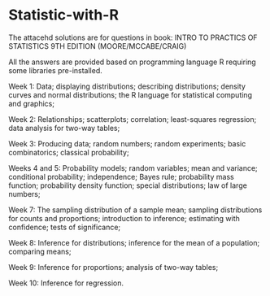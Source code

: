 # Statistic-with-R

The attacehd solutions are for questions in book: INTRO TO PRACTICS OF STATISTICS 9TH EDITION (MOORE/MCCABE/CRAIG)

All the answers are provided based on programming language R requiring some libraries pre-installed. 

Week 1: Data; displaying distributions; describing distributions; density curves and normal
distributions; the R language for statistical computing and graphics;

Week 2: Relationships; scatterplots; correlation; least-squares regression; data analysis for two-way
tables;

Week 3: Producing data; random numbers; random experiments; basic combinatorics; classical
probability;

Weeks 4 and 5: Probability models; random variables; mean and variance; conditional probability;
independence; Bayes rule; probability mass function; probability density function; special
distributions; law of large numbers;

Week 7: The sampling distribution of a sample mean; sampling distributions for counts and
proportions; introduction to inference; estimating with confidence; tests of significance;

Week 8: Inference for distributions; inference for the mean of a population; comparing means;

Week 9: Inference for proportions; analysis of two-way tables;

Week 10: Inference for regression.
